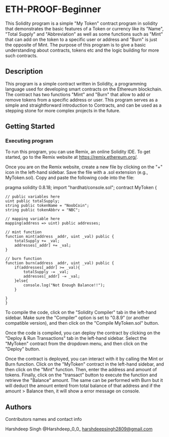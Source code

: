 # ETH-PROOF-Beginner

This Solidity program is a simple "My Token" contract program in solidity that demonstrates the basic features of a Token or currency like its "Name", "Total Supply" and "Abbreviation" as well as some functions such as "Mint" that can add on the token to a specific user or address and "Burn" is just the opposite of Mint. The purpose of this program is to give a basic understanding about contracts, tokens etc and the logic building for more such contracts.

## Description

This program is a simple contract written in Solidity, a programming language used for developing smart contracts on the Ethereum blockchain. The contract has two functions "Mint" and "Burn" that allow to add or remove tokens from a specific address or user. This program serves as a simple and straightforward introduction to Contracts, and can be used as a stepping stone for more complex projects in the future.

## Getting Started

### Executing program

To run this program, you can use Remix, an online Solidity IDE. To get started, go to the Remix website at https://remix.ethereum.org/.

Once you are on the Remix website, create a new file by clicking on the "+" icon in the left-hand sidebar. Save the file with a .sol extension (e.g., MyToken.sol). Copy and paste the following code into the file:

pragma solidity 0.8.18;
import "hardhat/console.sol";
contract MyToken {

    // public variables here
    uint public totalSupply;
    string public tokenName = "NoobCoin";
    string public tokenAbbrv = "NBC";

    // mapping variable here
    mapping(address => uint) public addresses;

    // mint function
    function mint(address _addr, uint _val) public {
        totalSupply += _val;
        addresses[_addr] += _val;
    }

    // burn function
    function burn(address _addr, uint _val) public {
        if(addresses[_addr] >= _val){
            totalSupply -= _val;
            addresses[_addr] -= _val;
        }else{
            console.log("Not Enough Balance!!");
        }
       
    }
    }

To compile the code, click on the "Solidity Compiler" tab in the left-hand sidebar. Make sure the "Compiler" option is set to "0.8.9" (or another compatible version), and then click on the "Compile MyToken.sol" button.

Once the code is compiled, you can deploy the contract by clicking on the "Deploy & Run Transactions" tab in the left-hand sidebar. Select the "MyToken" contract from the dropdown menu, and then click on the "Deploy" button.

Once the contract is deployed, you can interact with it by calling the Mint or Burn function. Click on the "MyToken" contract in the left-hand sidebar, and then click on the "Mint" function. Then, enter the address and amount of tokens. Finally, click on the "transact" button to execute the function and retrieve the "Balance" amount. The same can be performed with Burn but it will deduct the amount enterd from total balance of that address and if the amount > Balance then, it will show a error message on console. 

## Authors

Contributors names and contact info

Harshdeep Singh 
@Harshdeep_0_0_
harshdeepsingh2809@gmail.com
